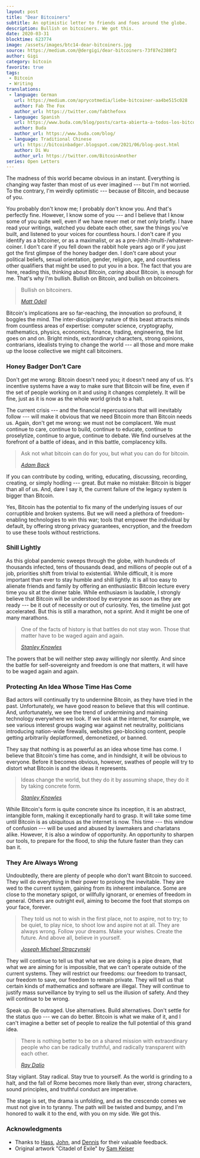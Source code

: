 ```yaml
---
layout: post
title: "Dear Bitcoiners"
subtitle: An optimistic letter to friends and foes around the globe.
description: Bullish on bitcoiners. We got this.
date: 2020-03-31
blocktime: 623774
image: /assets/images/btc14-dear-bitcoiners.jpg
source: https://medium.com/@dergigi/dear-bitcoiners-73f87e2380f2
author: Gigi
category: bitcoin
favorite: true
tags:
 - Bitcoin
 - Writing
translations:
 - language: German
   url: https://medium.com/aprycotmedia/liebe-bitcoiner-aa4be515c028
   author: Fab The Fox
   author_url: https://twitter.com/fabthefoxx
 - language: Spanish
   url: https://www.buda.com/blog/posts/carta-abierta-a-todos-los-bitcoiners-del-mundo/
   author: Buda
   author_url: https://www.buda.com/blog/
 - language: Traditional Chinese
   url: https://bitcoinbadger.blogspot.com/2021/06/blog-post.html
   author: Di Wu
   author_url: https://twitter.com/BitcoinAnother
series: Open Letters
---
```


The madness of this world became obvious in an instant. Everything is
changing way faster than most of us ever imagined --- but I'm not
worried. To the contrary, I'm weirdly optimistic --- because of Bitcoin,
and because of you.

You probably don't know me; I probably don't know you. And that's
perfectly fine. However, I know some of you --- and I believe that I
know some of you quite well, even if we have never met or met only
briefly. I have read your writings, watched you debate each other, saw
the things you've built, and listened to your voices for countless
hours. I don't care if you identify as a bitcoiner, or as a maximalist,
or as a pre-/shit-/multi-/whatever-coiner. I don't care if you fell down
the rabbit hole years ago or if you just got the first glimpse of the
honey badger den. I don't care about your political beliefs, sexual
orientation, gender, religion, age, and countless other qualifiers that
might be used to put you in a box. The fact that you are here, reading
this, thinking about Bitcoin, *caring* about Bitcoin, is enough for me.
That's why I'm bullish. Bullish on Bitcoin, and bullish on bitcoiners.

> Bullish on bitcoiners.
>
> <cite>[Matt Odell]</cite>

Bitcoin's implications are so far-reaching, the innovation so profound,
it boggles the mind. The inter-disciplinary nature of this beast
attracts minds from countless areas of expertise: computer science,
cryptography, mathematics, physics, economics, finance, trading,
engineering, the list goes on and on. Bright minds, extraordinary
characters, strong opinions, contrarians, idealists trying to change the
world --- all those and more make up the loose collective we might call
bitcoiners.

### Honey Badger Don’t Care

Don't get me wrong: Bitcoin doesn't need you; it doesn't need any of us.
It's incentive systems have a way to make sure that Bitcoin will be
fine, even if the set of people working on it and using it changes
completely. It will be fine, just as it is now as the whole world grinds
to a halt.

The current crisis --- and the financial repercussions that will
inevitably follow --- will make it obvious that we need Bitcoin more
than Bitcoin needs us. Again, don't get me wrong: we must not be
complacent. We must continue to care, continue to build, continue to
educate, continue to proselytize, continue to argue, continue to debate.
We find ourselves at the forefront of a battle of ideas, and in this
battle, complacency kills.

> Ask not what bitcoin can do for you, but what you can do for
 bitcoin.
>
> <cite>[Adam Back]</cite>

If you can contribute by coding, writing, educating, discussing,
recording, creating, or simply hodling --- great. But make no mistake:
Bitcoin is bigger than all of us. And, dare I say it, the current
failure of the legacy system is bigger than Bitcoin.

Yes, Bitcoin has the potential to fix many of the underlying issues of
our corruptible and broken systems. But we will need a plethora of
freedom-enabling technologies to win this war; tools that empower the
individual by default, by offering strong privacy guarantees,
encryption, and the freedom to use these tools without restrictions.

### Shill Lightly

As this global pandemic sweeps through the globe, with hundreds of
thousands infected, tens of thousands dead, and millions of people out
of a job, priorities shift from trivial to existential. While difficult,
it is more important than ever to stay humble and shill lightly. It is
all too easy to alienate friends and family by offering an enthusiastic
Bitcoin lecture every time you sit at the dinner table. While enthusiasm
is laudable, I strongly believe that Bitcoin will be understood by
everyone as soon as they are ready --- be it out of necessity or out of
curiosity. Yes, the timeline just got accelerated. But this is still a
marathon, not a sprint. And it might be one of many marathons.

> One of the facts of history is that battles do not stay won. Those
 that matter have to be waged again and again.
>
> <cite>[Stanley Knowles]</cite>

The powers that be will neither step away willingly nor silently. And
since the battle for self-sovereignty and freedom is one that matters,
it will have to be waged again and again.

### Protecting An Idea Whose Time Has Come

Bad actors will continually try to undermine Bitcoin, as they have tried
in the past. Unfortunately, we have good reason to believe that this
will continue. And, unfortunately, we see the trend of undermining and
maiming technology everywhere we look. If we look at the internet, for
example, we see various interest groups waging war against net
neutrality, politicians introducing nation-wide firewalls, websites
geo-blocking content, people getting arbitrarily deplatformed,
demonetized, or banned.

They say that nothing is as powerful as an idea whose time has come. I
believe that Bitcoin's time has come, and in hindsight, it will be
obvious to everyone. Before it becomes obvious, however, swathes of
people will try to distort what Bitcoin is and the ideas it represents.

> Ideas change the world, but they do it by assuming shape, they do it
 by taking concrete form.
>
> <cite>[Stanley Knowles]</cite>

While Bitcoin's form is quite concrete since its inception, it is an
abstract, intangible form, making it exceptionally hard to grasp. It
will take some time until Bitcoin is as ubiquitous as the internet is
now. This time --- this window of confusion --- will be used and abused
by lawmakers and charlatans alike. However, it is also a window of
opportunity. An opportunity to sharpen our tools, to prepare for the
flood, to ship the future faster than they can ban it.

### They Are Always Wrong

Undoubtedly, there are plenty of people who don't want Bitcoin to
succeed. They will do everything in their power to prolong the
inevitable. They are wed to the current system, gaining from its
inherent imbalance. Some are close to the monetary spigot, or willfully
ignorant, or enemies of freedom in general. Others are outright evil,
aiming to become the foot that stomps on your face, forever.

> They told us not to wish in the first place, not to aspire, not to
> try; to be quiet, to play nice, to shoot low and aspire not at all.
> They are always wrong. Follow your dreams. Make your wishes. Create
 the future. And above all, believe in yourself.
>
> <cite>[Joseph Michael Straczynski]</cite>

They will continue to tell us that what we are doing is a pipe dream,
that what we are aiming for is impossible, that we can't operate outside
of the current systems. They will restrict our freedoms: our freedom to
transact, our freedom to save, our freedom to remain private. They will
tell us that certain kinds of mathematics and software are illegal. They
will continue to justify mass surveillance by trying to sell us the
illusion of safety. And they will continue to be wrong.

Speak up. Be outraged. Use alternatives. Build alternatives. Don't
settle for the status quo --- we can do better. Bitcoin is what we make
of it, and I can't imagine a better set of people to realize the full
potential of this grand idea.

> There is nothing better to be on a shared mission with extraordinary
> people who can be radically truthful, and radically transparent with
 each other.
>
> <cite>[Ray Dalio]</cite>

Stay vigilant. Stay radical. Stay true to yourself. As the world is
grinding to a halt, and the fall of Rome becomes more likely than ever,
strong characters, sound principles, and truthful conduct are
imperative.

The stage is set, the drama is unfolding, and as the crescendo comes we
must not give in to tyranny. The path will be twisted and bumpy, and I'm
honored to walk it to the end, with you on my side. We got this.

### Acknowledgments

- Thanks to [Hass], [John], and [Dennis] for their valuable feedback.
- Original artwork "Citadel of Exile" by [Sam Keiser]


[Matt Odell]: https://twitter.com/matt_odell/status/1202843544093954048?s=20
[Adam Back]: https://twitter.com/adam3us/status/944543821307707392?s=20
[Stanley Knowles]: https://en.wikiquote.org/wiki/Stanley_Knowles
[Joseph Michael Straczynski]: https://en.wikiquote.org/wiki/J._Michael_Straczynski
[Ray Dalio]: https://youtu.be/J2Qrm9UB7qY?t=154

[Hass]: https://twitter.com/FriarHass
[John]: https://twitter.com/johnkvallis
[Dennis]: https://twitter.com/dennisreimann
[Sam Keiser]: https://samkeiser.artstation.com/projects/a3ALX
